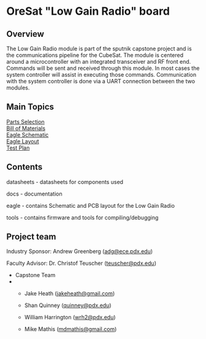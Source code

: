 # OreSat "Low Gain Radio" board

## Overview

The Low Gain Radio module is part of the sputnik capstone project and is the communications pipeline for the CubeSat. The module is centered around a microcontroller with an integrated transceiver and RF front end. Commands will be sent and received through this module. In most cases the system controller will assist in executing those commands. Communication with the system controller is done via a UART connection between the two modules.


## Main Topics
[Parts Selection](https://github.com/oresat/low-gain-radio/blob/master/docs/Parts_Selection.md#parts-selection-for-low-gain-radio)  
[Bill of Materials](https://github.com/oresat/low-gain-radio/blob/master/docs/low-gain-radio_BOM.xlsx)  
[Eagle Schematic](https://github.com/oresat/low-gain-radio/blob/master/eagle/low-gain-radio.sch)    
[Eagle Layout](https://github.com/oresat/low-gain-radio/blob/master/eagle/low-gain-radio.brd)    
[Test Plan](https://github.com/oresat/low-gain-radio/blob/master/docs/Test_Plan_Sputnik_Capstone.md#sputnik-capstone-test-plan)    

## Contents

datasheets - datasheets for components used

docs - documentation

eagle - contains Schematic and PCB layout for the Low Gain Radio

tools - contains firmware and tools for compiling/debugging

## Project team

Industry Sponsor: Andrew Greenberg (adg@ece.pdx.edu)

Faculty Advisor: Dr. Christof Teuscher (teuscher@pdx.edu)

* Capstone Team
* 
    * Jake Heath (jakeheath@gmail.com)

    * Shan Quinney (quinney@pdx.edu) 

    * William Harrington (wrh2@pdx.edu)

    * Mike Mathis (mdmathis@gmail.com)
